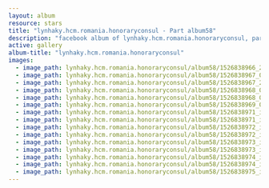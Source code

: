 ```yaml
---
layout: album
resource: stars
title: "lynhaky.hcm.romania.honoraryconsul - Part album58"
description: "facebook album of lynhaky.hcm.romania.honoraryconsul, part album58."
active: gallery
album-title: "lynhaky.hcm.romania.honoraryconsul"
images:
  - image_path: lynhaky.hcm.romania.honoraryconsul/album58/1526838966_2018_05_19_closing_ceremony_lnk_cyrilduchene_164102.jpg
  - image_path: lynhaky.hcm.romania.honoraryconsul/album58/1526838967_036337.jpg
  - image_path: lynhaky.hcm.romania.honoraryconsul/album58/1526838967_2018_05_19_closing_ceremony_lnk_cyrilduchene_164124.jpg
  - image_path: lynhaky.hcm.romania.honoraryconsul/album58/1526838968_036358.jpg
  - image_path: lynhaky.hcm.romania.honoraryconsul/album58/1526838968_036362.jpg
  - image_path: lynhaky.hcm.romania.honoraryconsul/album58/1526838969_036403.jpg
  - image_path: lynhaky.hcm.romania.honoraryconsul/album58/1526838971_imgl5492.jpg
  - image_path: lynhaky.hcm.romania.honoraryconsul/album58/1526838971_imgl5500.jpg
  - image_path: lynhaky.hcm.romania.honoraryconsul/album58/1526838972_imgl5531.jpg
  - image_path: lynhaky.hcm.romania.honoraryconsul/album58/1526838972_imgl5550.jpg
  - image_path: lynhaky.hcm.romania.honoraryconsul/album58/1526838973_imgl5604.jpg
  - image_path: lynhaky.hcm.romania.honoraryconsul/album58/1526838973_imgl5686.jpg
  - image_path: lynhaky.hcm.romania.honoraryconsul/album58/1526838974_imgl5710.jpg
  - image_path: lynhaky.hcm.romania.honoraryconsul/album58/1526838974_imgl5752.jpg
  - image_path: lynhaky.hcm.romania.honoraryconsul/album58/1526838975_imgl5793.jpg
---
```

